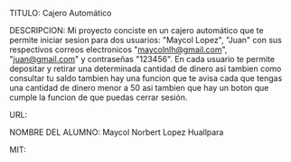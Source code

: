 TITULO: Cajero Automático

DESCRIPCION: Mi proyecto conciste en un cajero automático que te permite iniciar sesion para dos usuarios: "Maycol Lopez", "Juan" con sus respectivos correos electronicos "maycolnlh@gmail.com", "juan@gmail.com" y contraseñas "123456". En cada usuario te permite depositar y retirar una determinada cantidad de dinero asi tambien como consultar tu saldo tambien hay una funcion que te avisa cada que tengas una cantidad de dinero menor a 50 asi tambien que hay un boton que cumple la funcion de que puedas cerrar sesión.

URL:

NOMBRE DEL ALUMNO: Maycol Norbert Lopez Huallpara 

MIT: